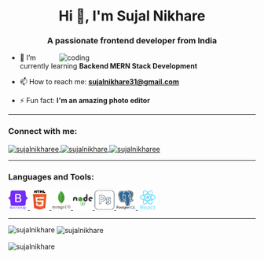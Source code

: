 
<h1 align="center">Hi 👋, I'm Sujal Nikhare</h1>
<h3 align="center">A passionate frontend developer from India</h3>

<img align="right" alt="coding" width="400" src="https://github.com/user-attachments/assets/1df820bb-72d3-4c32-b38b-f4beaec799ca" />

- 🌱 I’m currently learning **Backend MERN Stack Development**

- 📫 How to reach me: **sujalnikhare31@gmail.com**

- ⚡ Fun fact: **I'm an amazing photo editor**

---

<h3 align="left">Connect with me:</h3>
<p align="left">
  <a href="https://twitter.com/sujalnikharee" target="blank">
    <img align="center" src="https://raw.githubusercontent.com/rahuldkjain/github-profile-readme-generator/master/src/images/icons/Social/twitter.svg" alt="sujalnikharee" height="30" width="40" />
  </a>
  <a href="https://linkedin.com/in/sujalnikhare" target="blank">
    <img align="center" src="https://raw.githubusercontent.com/rahuldkjain/github-profile-readme-generator/master/src/images/icons/Social/linked-in-alt.svg" alt="sujalnikhare" height="30" width="40" />
  </a>
  <a href="https://instagram.com/sujalnikharee" target="blank">
    <img align="center" src="https://raw.githubusercontent.com/rahuldkjain/github-profile-readme-generator/master/src/images/icons/Social/instagram.svg" alt="sujalnikharee" height="30" width="40" />
  </a>
</p>

---

<h3 align="left">Languages and Tools:</h3>
<p align="left">
  <a href="https://getbootstrap.com" target="_blank" rel="noreferrer">
    <img src="https://raw.githubusercontent.com/devicons/devicon/master/icons/bootstrap/bootstrap-plain-wordmark.svg" alt="bootstrap" width="40" height="40"/>
  </a>
  <a href="https://www.w3.org/html/" target="_blank" rel="noreferrer">
    <img src="https://raw.githubusercontent.com/devicons/devicon/master/icons/html5/html5-original-wordmark.svg" alt="html5" width="40" height="40"/>
  </a>
  <a href="https://www.mongodb.com/" target="_blank" rel="noreferrer">
    <img src="https://raw.githubusercontent.com/devicons/devicon/master/icons/mongodb/mongodb-original-wordmark.svg" alt="mongodb" width="40" height="40"/>
  </a>
  <a href="https://nodejs.org" target="_blank" rel="noreferrer">
    <img src="https://raw.githubusercontent.com/devicons/devicon/master/icons/nodejs/nodejs-original-wordmark.svg" alt="nodejs" width="40" height="40"/>
  </a>
  <a href="https://www.photoshop.com/en" target="_blank" rel="noreferrer">
    <img src="https://raw.githubusercontent.com/devicons/devicon/master/icons/photoshop/photoshop-line.svg" alt="photoshop" width="40" height="40"/>
  </a>
  <a href="https://www.postgresql.org" target="_blank" rel="noreferrer">
    <img src="https://raw.githubusercontent.com/devicons/devicon/master/icons/postgresql/postgresql-original-wordmark.svg" alt="postgresql" width="40" height="40"/>
  </a>
  <a href="https://reactjs.org/" target="_blank" rel="noreferrer">
    <img src="https://raw.githubusercontent.com/devicons/devicon/master/icons/react/react-original-wordmark.svg" alt="react" width="40" height="40"/>
  </a>
</p>

---

<p><img align="left" src="https://github-readme-stats.vercel.app/api/top-langs?username=sujalnikhare&show_icons=true&locale=en&layout=compact" alt="sujalnikhare" /></p>

<p>&nbsp;<img align="center" src="https://github-readme-stats.vercel.app/api?username=sujalnikhare&show_icons=true&locale=en" alt="sujalnikhare" /></p>

<p><img align="center" src="https://github-readme-streak-stats.herokuapp.com/?user=sujalnikhare&" alt="sujalnikhare" /></p>
